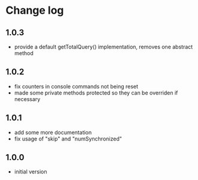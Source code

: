 # Change log

## 1.0.3

* provide a default getTotalQuery() implementation, removes one abstract method

## 1.0.2

* fix counters in console commands not being reset
* made some private methods protected so they can be overriden if necessary

## 1.0.1

* add some more documentation
* fix usage of "skip" and "numSynchronized"

## 1.0.0

* initial version
